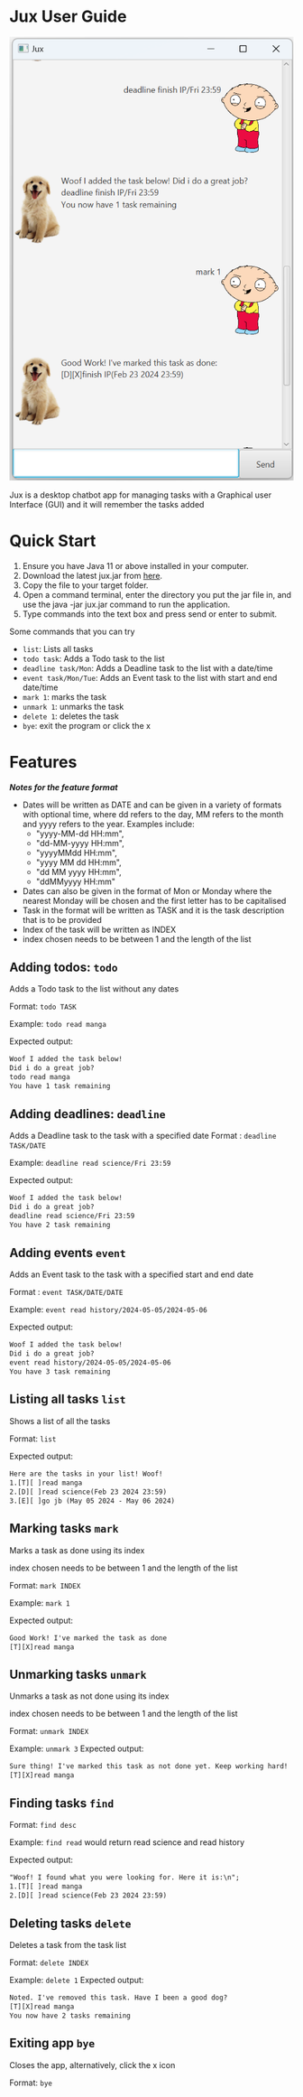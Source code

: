 # Jux User Guide

![Ui.png](Ui.png)

Jux is a desktop chatbot app for managing tasks
with a Graphical user Interface (GUI) and it will remember the tasks added
# Quick Start

1. Ensure you have Java 11 or above installed in your computer.
2. Download the latest jux.jar from [here](https://github.com/justincred/ip/releases/tag/A-Release).
3. Copy the file to your target folder.
4. Open a command terminal, enter the directory you put the jar file in, 
and use the java -jar jux.jar command to run the application.
5. Type commands into the text box and press send or enter to submit.

Some commands that you can try
- `list`: Lists all tasks
- `todo task`: Adds a Todo task to the list
- `deadline task/Mon`: Adds a Deadline task to the list with a date/time
- `event task/Mon/Tue`: Adds an Event task to the list with start and end date/time
- `mark 1`: marks the task
- `unmark 1`: unmarks the task
- `delete 1`: deletes the task
- `bye`: exit the program or click the x
# Features
***Notes for the feature format***
- Dates will be written as DATE and can be given in a variety of formats with optional time, 
    where dd refers to the day, MM refers to the month and yyyy refers to the year. Examples include:
  - "yyyy-MM-dd HH:mm",
  - "dd-MM-yyyy HH:mm",
  - "yyyyMMdd HH:mm",
  - "yyyy MM dd HH:mm",
  - "dd MM yyyy HH:mm",
  - "ddMMyyyy HH:mm"
- Dates can also be given in the format of Mon or Monday where the nearest Monday will be chosen 
and the first letter has to be capitalised
- Task in the format will be written as TASK and it is the task description that is to be provided
- Index of the task will be written as INDEX
- index chosen needs to be between 1 and the length of the list
## Adding todos: `todo`
Adds a Todo task to the list without any dates

Format: `todo TASK`

Example: `todo read manga`

Expected output:

```
Woof I added the task below! 
Did i do a great job?
todo read manga
You have 1 task remaining
```
## Adding deadlines: `deadline`

Adds a Deadline task to the task with a specified date
Format : `deadline TASK/DATE`

Example: `deadline read science/Fri 23:59`

Expected output:

```
Woof I added the task below! 
Did i do a great job?
deadline read science/Fri 23:59
You have 2 task remaining
```

## Adding events `event`

Adds an Event task to the task with a specified start and end date

Format : `event TASK/DATE/DATE`

Example: `event read history/2024-05-05/2024-05-06`

Expected output:
```
Woof I added the task below! 
Did i do a great job?
event read history/2024-05-05/2024-05-06
You have 3 task remaining
```

## Listing all tasks `list`
Shows a list of all the tasks

Format: `list`

Expected output:
```
Here are the tasks in your list! Woof!
1.[T][ ]read manga
2.[D][ ]read science(Feb 23 2024 23:59)
3.[E][ ]go jb (May 05 2024 - May 06 2024)
```
## Marking tasks `mark`
Marks a task as done using its index

index chosen needs to be between 1 and the length of the list

Format: `mark INDEX`

Example: `mark 1`

Expected output:
```
Good Work! I've marked the task as done
[T][X]read manga
```
## Unmarking tasks `unmark`
Unmarks a task as not done using its index

index chosen needs to be between 1 and the length of the list

Format: `unmark INDEX`

Example: `unmark 3`
Expected output:
```
Sure thing! I've marked this task as not done yet. Keep working hard!
[T][X]read manga
```

## Finding tasks `find`
Format: `find desc`

Example: `find read` would return read science and read history 

Expected output:
```
"Woof! I found what you were looking for. Here it is:\n";
1.[T][ ]read manga
2.[D][ ]read science(Feb 23 2024 23:59)
```

## Deleting tasks `delete`
Deletes a task from the task list

Format: `delete INDEX`

Example: `delete 1`
Expected output:
```
Noted. I've removed this task. Have I been a good dog?
[T][X]read manga
You now have 2 tasks remaining
```
## Exiting app `bye`
Closes the app, alternatively, click the x icon

Format: `bye`

